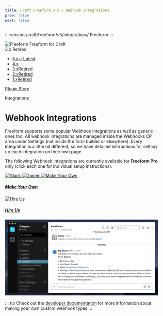 ```yaml
---
title: Craft Freeform 3.x - Webhook Integrations
prev: false
next: false
---
```


<meta property="og:image" content="https://docs.solspace.com/extras/social/craft/freeform/freeform.png" />

::: version /craft/freeform/v5/integrations/
Freeform
:::

<div id="pr-heading">
    <img src="https://docs.solspace.com/extras/icons/products/freeform-icon.png" alt="Freeform" class="pr-image">
    <span class="pr-name">Freeform</span>
    <span class="pr-category">for Craft</span>
    <div class="pr-v-wrapper">
        <div class="pr-v">
            <span class="pr-v-v">3.x</span>
            <span class="pr-v-type pr-retired">Retired</span>
            <span class="pr-v-arrow arrow down"></span>
        </div>
        <ul class="pr-v-list">
            <li><a href="/craft/freeform/v5/">5.x<span class="pr-v-type pr-latest">✓ Latest</span></a></li>
            <li><a href="/craft/freeform/v4/">4.x</a></li>
            <li><a href="/craft/freeform/v3/">3.x<span class="pr-v-type pr-retired">Retired</span></a></li>
            <li><a href="/craft/freeform/v2/">2.x<span class="pr-v-type pr-retired">Retired</span></a></li>
            <li><a href="/craft/freeform/v1/">1.x<span class="pr-v-type pr-retired">Retired</span></a></li>
        </ul>
    </div>
    <div class="pr-buy">
        <a href="https://plugins.craftcms.com/freeform" class="button button-blue"><span class="external-url">Plugin Store</span></a>
    </div>
</div>

<span class="page-section">Integrations</span>

# Webhook Integrations <Badge type="pro" text="Pro" />

<div class="hero-lead">

Freeform supports some popular Webhook integrations as well as generic ones too. All webhook integrations are managed inside the Webhooks CP area under Settings (not inside the form builder or elsewhere). Every integration is a little bit different, so we have detailed instructions for setting up each integration on their own page.

The following Webhook integrations are currently available for **Freeform Pro** only (click each one for individual setup instructions):

</div>

<div class="feature-grid feature-api-grid">
    <a href="./slack/">
        <img src="../../../../../images/api/slack.png" alt="Slack">
    </a>
    <a href="./zapier/">
        <img src="../../../../../images/api/zapier.png" alt="Zapier">
    </a>
    <a href="./generic/" class="feature-api-grid-muted">
        <img src="../../../../../images/api/make-your-own.png" alt="Make Your Own">
        <h5>Make Your Own</h5>
    </a>
    <a href="/support/premium/" class="feature-api-grid-muted">
        <img src="../../../../../images/api/hire-us.png" alt="Hire Us">
        <h5>Hire Us</h5>
    </a>
</div>


![Slack Webhook Integration](../../images/cp_settings-slack-app.png)

::: tip
Check out the [developer documentation](../../developer/webhooks.md) for more information about making your own custom webhook types.
:::